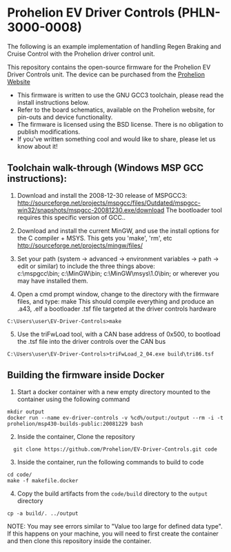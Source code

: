 # Prohelion EV Driver Controls (PHLN-3000-0008)

The following is an example implementation of handling Regen Braking and Cruise Control with the Prohelion driver control unit.

This repository contains the open-source firmware for the Prohelion EV Driver Controls unit. The device can be purchased from the [Prohelion Website](https://www.prohelion.com)

- This firmware is written to use the GNU GCC3 toolchain, please read the install instructions below.
- Refer to the board schematics, available on the Prohelion website, for pin-outs and device functionality.
- The firmware is licensed using the BSD license.  There is no obligation to publish modifications.
- If you've written something cool and would like to share, please let us know about it!

## Toolchain walk-through (Windows MSP GCC instructions):

1) Download and install the 2008-12-30 release of MSPGCC3:
  http://sourceforge.net/projects/mspgcc/files/Outdated/mspgcc-win32/snapshots/mspgcc-20081230.exe/download
  The bootloader tool requires this specific version of GCC..

2) Download and install the current MinGW, and use the install options for the C compiler + MSYS.  This gets you 'make', 'rm', etc 
  http://sourceforge.net/projects/mingw/files/

3) Set your path (system -> advanced -> environment variables -> path -> edit or similar) to include the three things above:  
  c:\mspgcc\bin; c:\MinGW\bin; c:\MinGW\msys\1.0\bin; or wherever you may have installed them. 

4) Open a cmd prompt window, change to the directory with the firmware files, and type: make
  This should compile everything and produce an .a43, .elf a bootloader .tsf file targeted at the driver controls hardware
  ```
  C:\Users\user\EV-Driver-Controls>make
  ```

5) Use the triFwLoad tool, with a CAN base address of 0x500, to bootload the .tsf file into the driver controls over the CAN bus
  ```
  C:\Users\user\EV-Driver-Controls>triFwLoad_2_04.exe build\tri86.tsf
  ```

## Building the firmware inside Docker

1) Start a docker container with a new empty directory mounted to the container using the following command
  ```
  mkdir output
  docker run --name ev-driver-controls -v %cd%/output:/output --rm -i -t prohelion/msp430-builds-public:20081229 bash
  ```

2) Inside the container, Clone the repository
```
  git clone https://github.com/Prohelion/EV-Driver-Controls.git code
```

3) Inside the container, run the following commands to build to code
  ```
  cd code/
  make -f makefile.docker
  ```

4) Copy the build artifacts from the `code/build` directory to the `output` directory
  ```
  cp -a build/. ../output
  ```

NOTE: You may see errors similar to "Value too large for defined data type". If this happens on your machine, you will need to first create the container and then clone this repository inside the container. 
